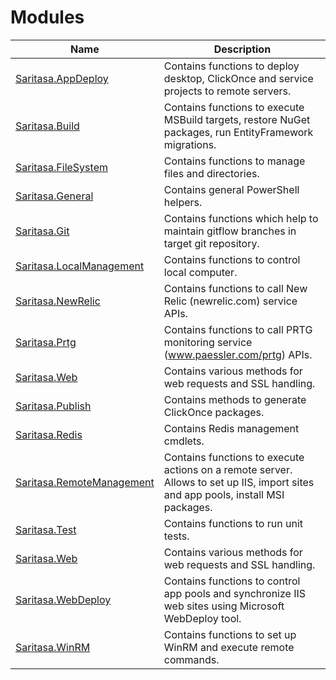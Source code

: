 # Modules

| Name                      | Description                                                                                                                       |
| ------------------------- | --------------------------------------------------------------------------------------------------------------------------------- |
| [Saritasa.AppDeploy](Saritasa.AppDeploy.md)                       | Contains functions to deploy desktop, ClickOnce and service projects to remote servers. |
| [Saritasa.Build](Saritasa.Build.md)                               | Contains functions to execute MSBuild targets, restore NuGet packages, run EntityFramework migrations. |
| [Saritasa.FileSystem](Saritasa.FileSystem.md)                     | Contains functions to manage files and directories. |
| [Saritasa.General](Saritasa.General.md)                           | Contains general PowerShell helpers. |
| [Saritasa.Git](Saritasa.Git.md)                                   | Contains functions which help to maintain gitflow branches in target git repository. |
| [Saritasa.LocalManagement](Saritasa.LocalManagement.md)           | Contains functions to control local computer. |
| [Saritasa.NewRelic](Saritasa.NewRelic.md)                         | Contains functions to call New Relic (newrelic.com) service APIs. |
| [Saritasa.Prtg](Saritasa.Prtg.md)                                 | Contains functions to call PRTG monitoring service (www.paessler.com/prtg) APIs. |
| [Saritasa.Web](Saritasa.Web.md)                                   | Contains various methods for web requests and SSL handling. |
| [Saritasa.Publish](Saritasa.Publish.md)                           | Contains methods to generate ClickOnce packages. |
| [Saritasa.Redis](Saritasa.Redis.md)                               | Contains Redis management cmdlets. |
| [Saritasa.RemoteManagement](Saritasa.RemoteManagement.md)         | Contains functions to execute actions on a remote server. Allows to set up IIS, import sites and app pools, install MSI packages. |
| [Saritasa.Test](Saritasa.Test.md)                                 | Contains functions to run unit tests. |
| [Saritasa.Web](Saritasa.Web.md)                                   | Contains various methods for web requests and SSL handling. |
| [Saritasa.WebDeploy](Saritasa.WebDeploy.md)                       | Contains functions to control app pools and synchronize IIS web sites using Microsoft WebDeploy tool. |
| [Saritasa.WinRM](Saritasa.WinRM.md)                               | Contains functions to set up WinRM and execute remote commands. |
